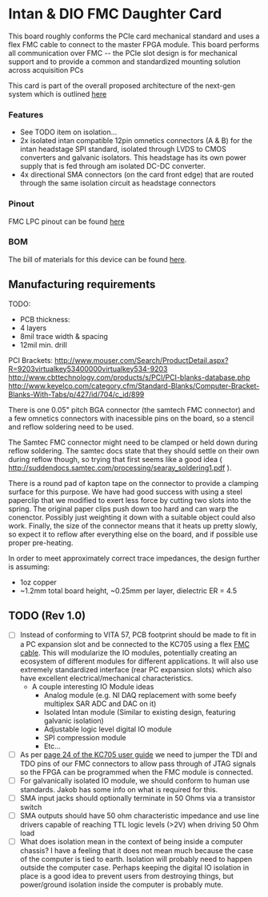 # Intan & DIO FMC Daughter Card

This board roughly conforms the PCIe card mechanical standard and uses a flex
FMC cable to connect to the master FPGA module. This board performs all
communication over FMC -- the PCIe slot design is for mechanical support and to
provide a common and standardized mounting solution across acquisition PCs

This card is part of the overall proposed architecture of the next-gen system
which is outlined
[here](https://open-ephys.atlassian.net/wiki/display/OEW/PCIe+acquisition+board)

### Features
- See TODO item on isolation...
- 2x isolated intan compatible 12pin omnetics connectors (A & B) for the intan headstage SPI standard, isolated through LVDS to CMOS converters and galvanic isolators. This headstage has its own power supply that is fed through am isolated DC-DC converter.
- 4x directional SMA connectors (on the card front edge) that are routed through the same isolation circuit as headstage connectors

### Pinout
FMC LPC pinout can be found [here](https://docs.google.com/spreadsheets/d/18WfmbLGt8bGUUdksKp6AKA_wMX2SJ3Tndin-nnEgUCs/edit#gid=584734392)

### BOM
The bill of materials for this device can be found
[here](https://docs.google.com/spreadsheets/d/18WfmbLGt8bGUUdksKp6AKA_wMX2SJ3Tndin-nnEgUCs/edit?usp=sharing).

## Manufacturing requirements

TODO:
- PCB thickness:
- 4 layers
- 8mil trace width & spacing
- 12mil min. drill

PCI Brackets:
http://www.mouser.com/Search/ProductDetail.aspx?R=9203virtualkey53400000virtualkey534-9203
http://www.cbttechnology.com/products/s/PCI/PCI-blanks-database.php
http://www.keyelco.com/category.cfm/Standard-Blanks/Computer-Bracket-Blanks-With-Tabs/p/427/id/704/c_id/899

There is one 0.05" pitch BGA connector (the samtech FMC connector) and a few omnetics connectors with inacessible pins on the board, so a stencil and reflow soldering need to be used.

The Samtec FMC connector might need to be clamped or held down during reflow soldering. The samtec docs state that they should settle on their own during reflow though, so trying that first seems like a good idea (  http://suddendocs.samtec.com/processing/searay_soldering1.pdf ).

There is a round pad of kapton tape on the connector to provide a clamping surface for this purpose. We have had good success with using a steel paperclip that we modified to exert less force by cutting two slots into the spring. The original paper clips push down too hard and can warp the conenctor. Possibly just weighting it down with a suitable object could also work. Finally, the size of the connector means that it heats up pretty slowly, so expect it to reflow after everything else on the board, and if possible use proper pre-heating.

In order to meet approximately correct trace impedances, the design further is assuming:
 - 1oz copper
 - ~1.2mm total board height, ~0.25mm per layer, dielectric ER = 4.5

## TODO (Rev 1.0)
- [ ] Instead of conforming to VITA 57, PCB footprint should be made to fit in
  a PC expansion slot and be connected to the KC705 using a flex [FMC
  cable](http://suddendocs.samtec.com/prints/hdr-169472-xx-mkt.pdf). This will
  modularize the IO modules, potentially creating an ecosystem of different
  modules for different applications. It will also use extremely standardized
  interface (rear PC expansion slots) which also have excellent
  electrical/mechanical characteristics.
    - A couple interesting IO Module ideas
        - Analog module (e.g. NI DAQ replacement with some beefy multiplex SAR
          ADC and DAC on it)
        - Isolated Intan module (Similar to existing design, featuring galvanic
          isolation)
        - Adjustable logic level digital IO module
        - SPI compression module
        - Etc...
- [ ] As per [page 24 of the KC705 user
  guide](http://www.xilinx.com/support/documentation/boards_and_kits/kc705/ug810_KC705_Eval_Bd.pdf)
  we need to jumper the TDI and TDO pins of our FMC connectors to allow pass
  through of JTAG signals so the FPGA can be programmed when the FMC module is
  connected.
- [ ] For galvanically isolated IO module, we should conform to human use
  standards. Jakob has some info on what is required for this.
- [ ] SMA input jacks should optionally terminate in 50 Ohms via a transistor switch
- [ ] SMA outputs should have 50 ohm characteristic impedance and use line
  drivers capable of reaching TTL logic levels (>2V) when driving 50 Ohm load
- [ ] What does isolation mean in the context of being inside a computer
  chassis? I have a feeling that it does not mean much because the case of the
  computer is tied to earth. Isolation will probably need to happen outside the
  computer case. Perhaps keeping the digital IO isolation in place is a good
  idea to prevent users from destroying things, but power/ground isolation
  inside the computer is probably mute.

